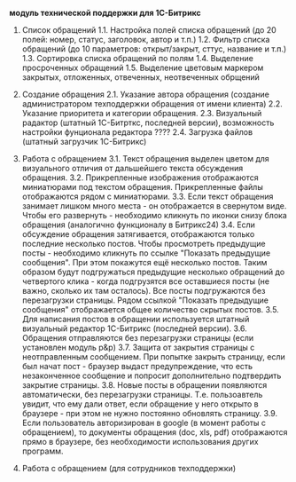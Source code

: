 **модуль технической поддержки для 1С-Битрикс**

1. Список обращений
1.1. Настройка полей списка обращений (до 20 полей: номер, статус, заголовок, автор и т.п.)
1.2. Фильтр списка обращений (до 10 параметров: открыт/закрыт, сттус, название и т.п.) 
1.3. Сортировка списка обращений по полям
1.4. Выделение просроченных обращений
1.5. Выделение цветовым маркером закрытых, отложенных, отвеченных, неотвеченных обрщений

2. Создание обращения
2.1. Указание автора обращения (создание администратором техподдержки обращения от имени клиента)
2.2. Указание приоритета и категории обращения.
2.3. Визуальный радактор (штатный 1С-Битрткс, последней версии), возможность настройки фунционала редактора ????
2.4. Загрузка файлов (штатный загрузчик 1С-Битрикс)

3. Работа с обращением
3.1. Текст обращения выделен цветом для визуального отличия от дальшейшего текста обсуждения обращения.
3.2. Прикрепленные изображения отображаются миниатюрами под текстом обращения. Прикрепленные файлы отображаются рядом с миниатюрами.
3.3. Если текст обращения занимает лишком много места - он отображается в свернутом виде. Чтобы его развернуть - необходимо кликнуть по иконки снизу блока обращения (аналогично функционалу в Битрикс24)
3.4. Если обсуждение обращения затягивается, отображаются только последние несколько постов. Чтобы просмотреть предыдущие посты - необходимо кликнуть по ссылке "Показать предыдущие сообщения". При этом покажутся ещё несколько постов. Таким образом будут подгружаться предыдущие несколько обращений до четвертого клика - когда подгрузятся все оставшиеся посты (не важно, сколько их там осталось). Все посты подгружаются без перезагрузки страницы. Рядом ссылкой "Показать предыдущие сообщения" отображается общее количество скрытых постов.
3.5. Для написания постов в обращении используется штатный визуальный редактор 1С-Битрикс (последней версии). 
3.6. Обращения отправляются без перезагрузки страницы (если установлен модуль p&p)
3.7. Защита от закрытия страницы с неотправленным сообщением. При попытке закрыть страницу, если был начат пост - браузер выдаст предупреждение, что есть незаконченное сообщение и попросит дополнительно подтвердить закрытие страницы.
3.8. Новые посты в обращении появляются автоматически, без перезагрузки страницы. Т.е. пользоавтель увидит, что ему дали ответ, если обращение у него открыто в браузере - при этом не нужно постоянно обновлять страницу.
3.9. Если пользователь авторизирован в google (в момент работы с обращением), то документы обращения (doc, xls, pdf) отображаются прямо в браузере, без необходимости использования других программ. 

4. Работа с обращением (для сотрудников техподдержки)
